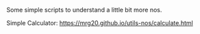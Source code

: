 Some simple scripts to understand a little bit more nos.

Simple Calculator:
https://mrg20.github.io/utils-nos/calculate.html


